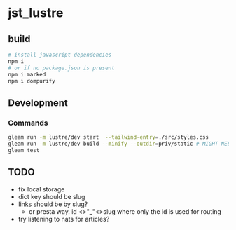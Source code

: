 # jst_lustre

## build

```sh
# install javascript dependencies
npm i 
# or if no package.json is present
npm i marked
npm i dompurify
```

## Development

### Commands

```sh
gleam run -m lustre/dev start  --tailwind-entry=./src/styles.css
gleam run -m lustre/dev build --minify --outdir=priv/static # MIGHT NEED --tailwind-entry=./src/styles.css
gleam test 


```


## TODO

- fix local storage
- dict key should be slug
- links should be by slug?
  - or presta way. id <>"_"<>slug where only the id is used for routing
- try listening to nats for articles?